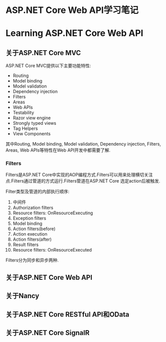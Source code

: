 # ASP.NET Core Web API学习笔记

# Learning ASP.NET Core Web API

## 关于ASP.NET Core MVC

ASP.NET Core MVC提供以下主要功能特性:

* Routing
* Model binding
* Model validation
* Dependency injection
* Filters
* Areas
* Web APIs
* Testability
* Razor view engine
* Strongly typed views
* Tag Helpers
* View Components

其中Routing, Model binding, Model validation, Dependency injection, Filters, Areas, Web APIs等特性在Web API开发中都需要了解.

### Filters

Filters是ASP.NET Core中实现的AOP编程方式.Filters可以用来处理横切关注点.Filters通过管道的方式运行.Filters管道在ASP.NET Core
选定action后被触发.

Filter类型及管道的内部执行顺序:

1. 中间件
2. Authorization filters
3. Resource filters: OnResourceExecuting
4. Exception filters
5. Model binding
6. Action filters(before)
7. Action execution
8. Action filters(after)
9. Result filters
10. Resource filters: OnResourceExecuted

Filters分为同步和异步两种.

## 关于ASP.NET Core Web API

## 关于Nancy

## 关于ASP.NET Core RESTful API和OData

## 关于ASP.NET Core SignalR

